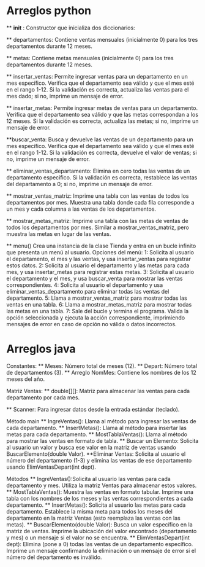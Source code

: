 # Arreglos python
** __init__ : Constructor que inicializa dos diccionarios:

** departamentos: Contiene ventas mensuales (inicialmente 0) para los tres departamentos durante 12 meses.

** metas: Contiene metas mensuales (inicialmente 0) para los tres departamentos durante 12 meses.

** insertar_ventas: Permite ingresar ventas para un departamento en un mes específico. Verifica que el departamento sea válido y que el mes esté en el rango 1-12. Si la validación es correcta, actualiza las ventas para el mes dado; si no, imprime un mensaje de error.

** insertar_metas: Permite ingresar metas de ventas para un departamento. Verifica que el departamento sea válido y que las metas correspondan a los 12 meses. Si la validación es correcta, actualiza las metas; si no, imprime un mensaje de error.

**buscar_venta: Busca y devuelve las ventas de un departamento para un mes específico. Verifica que el departamento sea válido y que el mes esté en el rango 1-12.
Si la validación es correcta, devuelve el valor de ventas; si no, imprime un mensaje de error.

** eliminar_ventas_departamento: Elimina en cero todas las ventas de un departamento específico.
Si la validación es correcta, restablece las ventas del departamento a 0; si no, imprime un mensaje de error.

** mostrar_ventas_matriz: Imprime una tabla con las ventas de todos los departamentos por mes.
Muestra una tabla donde cada fila corresponde a un mes y cada columna a las ventas de los departamentos.

** mostrar_metas_matriz: Imprime una tabla con las metas de ventas de todos los departamentos por mes.
Similar a mostrar_ventas_matriz, pero muestra las metas en lugar de las ventas.

** menu()
Crea una instancia de la clase Tienda y entra en un bucle infinito que presenta un menú al usuario.
Opciones del menú:
1: Solicita al usuario el departamento, el mes y las ventas, y usa insertar_ventas para registrar estos datos.
2: Solicita al usuario el departamento y las metas para cada mes, y usa insertar_metas para registrar estas metas.
3: Solicita al usuario el departamento y el mes, y usa buscar_venta para mostrar las ventas correspondientes.
4: Solicita al usuario el departamento y usa eliminar_ventas_departamento para eliminar todas las ventas del departamento.
5: Llama a mostrar_ventas_matriz para mostrar todas las ventas en una tabla.
6: Llama a mostrar_metas_matriz para mostrar todas las metas en una tabla.
7: Sale del bucle y termina el programa.
Valida la opción seleccionada y ejecuta la acción correspondiente, imprimiendo mensajes de error en caso de opción no válida o datos incorrectos.

# Arreglos java
Constantes:
** Meses: Número total de meses (12).
** Depart: Número total de departamentos (3).
** Arreglo NomMes: Contiene los nombres de los 12 meses del año.

Matriz Ventas:
** double[][]: Matriz para almacenar las ventas para cada departamento por cada mes.

** Scanner: Para ingresar datos desde la entrada estándar (teclado).

Método main
** IngreVentas(): Llama al método para ingresar las ventas de cada departamento.
** InsertMetas(): Llama al método para insertar las metas para cada departamento.
** MostTablaVentas(): Llama al método para mostrar las ventas en formato de tabla.
** Buscar un Elemento: Solicita al usuario un valor y busca ese valor en la matriz de ventas usando BuscarElemento(double Valor).
**Eliminar Ventas: Solicita al usuario el número del departamento (1-3) y elimina las ventas de ese departamento usando ElimVentasDepart(int dept).

Métodos
** IngreVentas():Solicita al usuario las ventas para cada departamento y mes.
Utiliza la matriz Ventas para almacenar estos valores.
** MostTablaVentas(): Muestra las ventas en formato tabular.
Imprime una tabla con los nombres de los meses y las ventas correspondientes a cada departamento.
** InsertMetas(): Solicita al usuario las metas para cada departamento.
Establece la misma meta para todos los meses del departamento en la matriz Ventas (esto reemplaza las ventas con las metas).
** BuscarElemento(double Valor): Busca un valor específico en la matriz de ventas.
Imprime la ubicación del valor encontrado (departamento y mes) o un mensaje si el valor no se encuentra.
** ElimVentasDepart(int dept): Elimina (pone a 0) todas las ventas de un departamento específico.
Imprime un mensaje confirmando la eliminación o un mensaje de error si el número del departamento es inválido.
